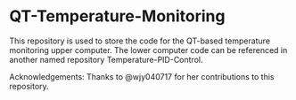 # QT-Temperature-Monitoring

This repository is used to store the code for the QT-based temperature monitoring upper computer. The lower computer code can be referenced in another named repository Temperature-PID-Control.

Acknowledgements: Thanks to @wjy040717 for her contributions to this repository.
